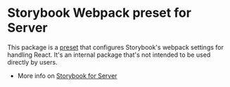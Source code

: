 # Storybook Webpack preset for Server

This package is a [preset](https://storybook.js.org/docs/react/addons/writing-presets#presets-api) that configures Storybook's webpack settings for handling React.
It's an internal package that's not intended to be used directly by users.

- More info on [Storybook for Server](https://github.com/storybookjs/storybook/tree/next/code/frameworks/server-webpack5)
